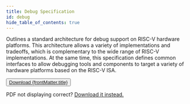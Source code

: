 ```yaml
---
title: Debug Specification
id: debug
hide_table_of_contents: true
---
```


Outlines a standard architecture for debug support on RISC-V hardware platforms. This architecture allows a variety of implementations and tradeoffs, which is complementary to the wide range of RISC-V implementations. At the same time, this specification defines common interfaces to allow debugging tools and components to target a variety of hardware platforms based on the RISC-V ISA.

<button class="center">
<a href="../../pdf/riscv-trace-spec.pdf" download="filename.pdf">Download {frontMatter.title}</a>
</button>



<object data="../../../pdf/riscv-trace-spec.pdf" type="application/pdf" width="100%" height="900px">
    <p>PDF not displaying correct? <a href="../../pdf/riscv-abi.pdf">Download it instead.</a></p>
</object>